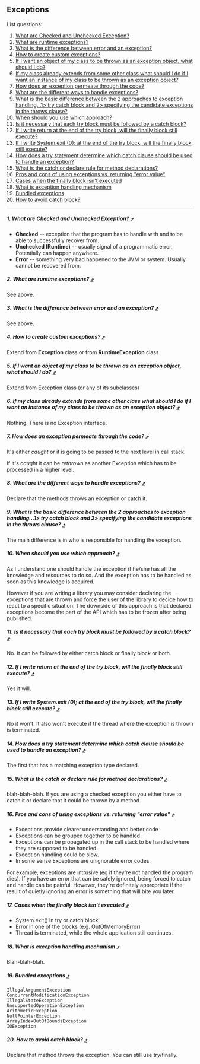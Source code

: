 Exceptions
---

List questions:

1. [What are Checked and Unchecked Exception?](#1-what-are-checked-and-unchecked-exception-)
1. [What are runtime exceptions?](#2-what-are-runtime-exceptions-)
1. [What is the difference between error and an exception?](#3-what-is-the-difference-between-error-and-an-exception-)
1. [How to create custom exceptions?](#4-how-to-create-custom-exceptions-)
1. [If I want an object of my class to be thrown as an exception object, what should I do?](#5-if-i-want-an-object-of-my-class-to-be-thrown-as-an-exception-object-what-should-i-do-)
1. [If my class already extends from some other class what should I do if I want an instance of my class to be thrown as an exception object?](#6-if-my-class-already-extends-from-some-other-class-what-should-i-do-if-i-want-an-instance-of-my-class-to-be-thrown-as-an-exception-object-)
1. [How does an exception permeate through the code?](#7-how-does-an-exception-permeate-through-the-code-)
1. [What are the different ways to handle exceptions?](#8-what-are-the-different-ways-to-handle-exceptions-)
1. [What is the basic difference between the 2 approaches to exception handling...1> try catch block and 2> specifying the candidate exceptions in the throws clause?](#9-what-is-the-basic-difference-between-the-2-approaches-to-exception-handling1-try-catch-block-and-2-specifying-the-candidate-exceptions-in-the-throws-clause-)
1. [When should you use which approach?](#10-when-should-you-use-which-approach-)
1. [Is it necessary that each try block must be followed by a catch block?](#11-is-it-necessary-that-each-try-block-must-be-followed-by-a-catch-block-)
1. [If I write return at the end of the try block, will the finally block still execute?](#12-if-i-write-return-at-the-end-of-the-try-block-will-the-finally-block-still-execute-)
1. [If I write System.exit (0); at the end of the try block, will the finally block still execute?](#13-if-i-write-systemexit-0-at-the-end-of-the-try-block-will-the-finally-block-still-execute-)
1. [How does a try statement determine which catch clause should be used to handle an exception?](#14-how-does-a-try-statement-determine-which-catch-clause-should-be-used-to-handle-an-exception-)
1. [What is the catch or declare rule for method declarations?](#15-what-is-the-catch-or-declare-rule-for-method-declarations-)
1. [Pros and cons of using exceptions vs. returning "error value"](#16-pros-and-cons-of-using-exceptions-vs-returning-error-value-)
1. [Cases when the finally block isn't executed](#17-cases-when-the-finally-block-isnt-executed-)
1. [What is exception handling mechanism](#18-what-is-exception-handling-mechanism-)
1. [Bundled exceptions](#19-bundled-exceptions-)
1. [How to avoid catch block?](#20-how-to-avoid-catch-block-)

---
##### 1. What are Checked and Unchecked Exception? [&#10548;](#exceptions)

* **Checked** -- exception that the program has to handle with and to be able to successfully recover from.
* **Unchecked (Runtime)** -- usually signal of a programmatic error. Potentially can happen anywhere.
* **Error** -- something very bad happened to the JVM or system. Usually cannot be recovered from.

##### 2. What are runtime exceptions? [&#10548;](#exceptions)

See above.

##### 3. What is the difference between error and an exception? [&#10548;](#exceptions)

See above.

##### 4. How to create custom exceptions? [&#10548;](#exceptions)

Extend from **Exception** class or from **RuntimeException** class.

##### 5. If I want an object of my class to be thrown as an exception object, what should I do? [&#10548;](#exceptions)

Extend from Exception class (or any of its subclasses)

##### 6. If my class already extends from some other class what should I do if I want an instance of my class to be thrown as an exception object? [&#10548;](#exceptions)

Nothing. There is no Exception interface.

##### 7. How does an exception permeate through the code? [&#10548;](#exceptions)

It's either *caught* or it is going to be passed to the next level in call stack.

If it's *caught* it can be *rethrown* as another Exception which has to be processed in a higher level.

##### 8. What are the different ways to handle exceptions? [&#10548;](#exceptions)

Declare that the methods throws an exception or catch it.

##### 9. What is the basic difference between the 2 approaches to exception handling...1> try catch block and 2> specifying the candidate exceptions in the throws clause? [&#10548;](#exceptions)

The main difference is in who is responsible for handling the exception.

##### 10. When should you use which approach? [&#10548;](#exceptions)

As I understand one should handle the exception if he/she has all the knowledge and resources to do so. And the exception has to be handled as soon as this knowledge is acquired.

However if you are writing a library you may consider declaring the exceptions that are thrown and force the user of the library to decide how to react to a specific situation. The downside of this approach is that declared exceptions become the part of the API which has to be frozen after being published.

##### 11. Is it necessary that each try block must be followed by a catch block? [&#10548;](#exceptions)

No. It can be followed by either catch block or finally block or both.

##### 12. If I write return at the end of the try block, will the finally block still execute? [&#10548;](#exceptions)

Yes it will.

##### 13. If I write System.exit (0); at the end of the try block, will the finally block still execute? [&#10548;](#exceptions)

No it won't. It also won't execute if the thread where the exception is thrown is terminated.

##### 14. How does a try statement determine which catch clause should be used to handle an exception? [&#10548;](#exceptions)

The first that has a matching exception type declared.

##### 15. What is the catch or declare rule for method declarations? [&#10548;](#exceptions)

blah-blah-blah. If you are using a checked exception you either have to catch it or declare that it could be thrown by a method.

##### 16. Pros and cons of using exceptions vs. returning "error value" [&#10548;](#exceptions)

* Exceptions provide clearer understanding and better code
* Exceptions can be grouped together to be handled
* Exceptions can be propagated up in the call stack to be handled where they are supposed to be handled.
* Exception handling could be slow.
* In some sense Exceptions are unignorable error codes.

For example, exceptions are intrusive (eg if they're not handled the program dies).  If you have an error that can be safely ignored, being forced to catch and handle can be painful. However, they're definitely appropriate if the result of quietly ignoring an error is something that will bite you later.

##### 17. Cases when the finally block isn't executed [&#10548;](#exceptions)

* System.exit() in try or catch block.
* Error in one of the blocks (e.g. OutOfMemoryError)
* Thread is terminated, while the whole application still continues.

##### 18. What is exception handling mechanism [&#10548;](#exceptions)

Blah-blah-blah.

##### 19. Bundled exceptions [&#10548;](#exceptions)

    IllegalArgumentException
    ConcurrentModificationException
    IllegalStateException
    UnsupportedOperationException
    ArithmeticException
    NullPointerException
    ArrayIndexOutOfBoundsException
    IOException

##### 20. How to avoid catch block? [&#10548;](#exceptions)

Declare that method throws the exception. You can still use try/finally.
